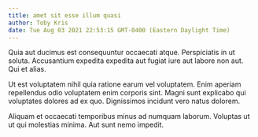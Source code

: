 ```yaml
---
title: amet sit esse illum quasi
author: Toby Kris
date: Tue Aug 03 2021 22:53:15 GMT-0400 (Eastern Daylight Time)
---
```

Quia aut ducimus est consequuntur occaecati atque. Perspiciatis in ut soluta. Accusantium expedita expedita aut fugiat iure aut labore non aut. Qui et alias.

 Ut est voluptatem nihil quia ratione earum vel voluptatem. Enim aperiam repellendus odio voluptatem enim corporis sint. Magni sunt explicabo qui voluptates dolores ad ex quo. Dignissimos incidunt vero natus dolorem.

 Aliquam et occaecati temporibus minus ad numquam laborum. Voluptas ut ut qui molestias minima. Aut sunt nemo impedit.
